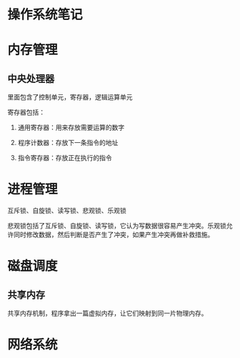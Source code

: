 # 操作系统笔记

# 内存管理

## 中央处理器

里面包含了控制单元，寄存器，逻辑运算单元

寄存器包括：

1.   通用寄存器：用来存放需要运算的数字

2.   程序计数器：存放下一条指令的地址

3.   指令寄存器：存放正在执行的指令



# 进程管理

互斥锁、自旋锁、读写锁、悲观锁、乐观锁

悲观锁包括了互斥锁、自旋锁、读写锁，它认为写数据很容易产生冲突。乐观锁允许同时修改数据，然后判断是否产生了冲突，如果产生冲突再做补救措施。



# 磁盘调度

## 共享内存

共享内存机制，程序拿出一篇虚拟内存，让它们映射到同一片物理内存。





# 网络系统





